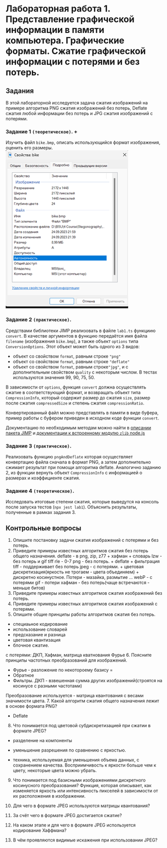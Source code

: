 # Лабораторная работа 1. Представление графической информации в памяти компьютера. Графические форматы. Сжатие графической информации с потерями и без потерь.

## Задания

В этой лабораторной исследуется задача сжатия изображений на примере алгоритма PNG сжатия изображений без потерь, Deflate сжатия любой информации без потерь и JPG сжатия изображений с потерями.

### Задание 1 `(теоретическое)`. +

Изучить файл `bike.bmp`, описать использующийся формат изображения, оценить его размеры.
![Alt text](image.png)

### Задание 2 `(практическое)`.

Средствами библиотеки JIMP реализовать в файле `lab1.ts` функциию `convert`. В качестве аргументов в функцию передаётся имя файла `filename` (изображения `bike.bmp`), а также объект `options` типа `ConversionOptions`. Этот объект может быть одного из 3 видов:

- объект со свойством `format`, равным строке `"png"`
- объект со свойством `format`, равным строке `"deflate"`
- объект со свойством `format`, равным строке`"jpg"`, и с дополнительным свойством `quality` с некоторым числом. В тестах используются значения 99, 90, 75, 50.

В зависимости от `options`, функция `convert` должна осуществлять сжатие в соответствующий формат, и возвращать объект типа `CompressionInfo`, который содержит размер до сжатия `size`, размер после сжатия `compressedSize` и степень сжатия `compressionRatio`.

Конвертированный файл можно представлять в памяти в виде буфера, пример работы с буфером приведен в исходном коде функции `convert`.

Документацию по необходимым методам можно найти в [описании пакета JIMP](https://github.com/oliver-moran/jimp/tree/master/packages/jimp) и [документации к встроенному модулю `zlib` node.js](https://nodejs.org/api/zlib.html#zlib_zlib_deflatesync_buffer_options)

### Задание 3 `(практическое)`.

Реализовать функцию `pngAndDeflate` которая осуществляет конвертацию файла сначала в формат PNG, а затем дополнительно сжимает результат при помощи алгоритма deflate. Аналогично заданию 2, из функции вернуть объект `CompressionInfo` с информацией о размерах и коэффициенте сжатия.

### Задание 4 `(теоретическое)`.

Исследовать итоговые степени сжатия, которые выведутся на консоль после запуска тестов (`npx jest lab1`). Объяснить результаты, полученные в рамках задания 3.

## Контрольные вопросы

1. Опишите постановку задачи сжатия изображений с потерями и без потерь.
2. Приведите примеры известных алгоритмов сжатия без потерь общего назначения.
deflate - в png, zip, z77 + хафман + словарь
lzw - без потерь и gif tiff
rle - 0-7
png - без потерь. + deflate + фильтрация
tiff - поддерживает без потерь
jpeg - с потерями. + цветовая дискретизация(яркость не трогаем - цвета объединяем) + дискретно косинустное. Потери - мазайка, размытие ...
webP - с потерями
gif - потери
хафман - без потерь(чаще встречаются - меньше битов)
3. Приведите примеры известных алгоритмов сжатия изображений без потерь.
4. Приведите примеры известных алгоритмов сжатия изображений с потерями.
5. Опишите общие принципы работы алгоритмов сжатия без потерь.
- специаьное кодирование
- использование словарей
- предсказание и разница
- цветовая квантизация
- блочное сжатие.

с потерями:
ДКП, Хафман, матрица кватнования Фурье
6. Поясните принципы частотных преобразований для изображений.
- Фурье - разложение по некотороему базису = 
- Обратное
- Фильтры.
ДКП - взвешенная сумма других изображений(строятся на косинусе с разными частотами)

Преобразование используется - матрица квантования с весами значимости цвета.
7. Какой алгоритм сжатия общего назначения лежит в основе формата PNG?
- Deflate
8. Что понимается под цветовой субдискретизацией при сжатии в формате JPEG?
- разделение на компоненты
- уменьшение разрешения по сравнению с яркостью.

- техника, используемая для уменьшения объема данных, с сохранением качества. Восприимчивость к яркости больше чем к цвету, некоторые цвета можно убрать.

9. Что понимается под базисными изображениями дискретного косинусного преобразования?
Функция, которая описывает, как изменяется яркость или интенсивность пикселей в зависимости от их расположения в изображении.

10. Для чего в формате JPEG используются матрицы квантования?


11. За счёт чего в формате JPEG достигается сжатие?
12. На каком этапе и для чего в формате JPEG используется кодирование Хаффмана?
13. В чём проявляются видимые искажения при использовании JPEG?
